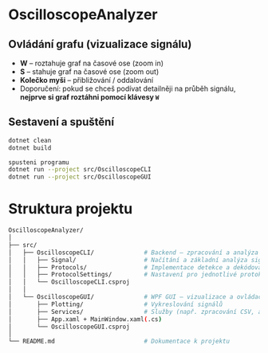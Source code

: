 # OscilloscopeAnalyzer

## Ovládání grafu (vizualizace signálu)

- **W** – roztahuje graf na časové ose (zoom in)
- **S** – stahuje graf na časové ose (zoom out)
- **Kolečko myši** – přibližování / oddalování
- Doporučení: pokud se chceš podívat detailněji na průběh signálu, **nejprve si graf roztáhni pomocí klávesy `W`**


## Sestavení a spuštění
```bash
dotnet clean
dotnet build

spusteni programu 
dotnet run --project src/OscilloscopeCLI
dotnet run --project src/OscilloscopeGUI
```

# Struktura projektu
```bash
OscilloscopeAnalyzer/
│
├── src/
│   ├── OscilloscopeCLI/              # Backend – zpracování a analýza signálů
│   │   ├── Signal/                   # Načítání a základní analýza signálů
│   │   ├── Protocols/                # Implementace detekce a dekódování protokolů 
│   │   ├── ProtocolSettings/         # Nastavení pro jednotlivé protokoly
│   │   └── OscilloscopeCLI.csproj
│   │
│   └── OscilloscopeGUI/              # WPF GUI – vizualizace a ovládací prvky
│       ├── Plotting/                 # Vykreslování signálů
│       ├── Services/                 # Služby (např. zpracování CSV, analýza UART)
│       ├── App.xaml + MainWindow.xaml(.cs)
│       └── OscilloscopeGUI.csproj
│
└── README.md                         # Dokumentace k projektu 
```
